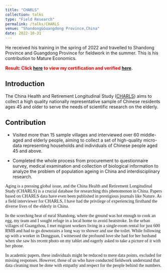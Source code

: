 ```yaml
---
title: "CHARLS"
collection: talks
type: "Field Research"
permalink: /talks/CHARLS
venue: "Shandong&Guangdong Province,China"
date: 2022-10-31
---
```


He received his training in the spring of 2022 and travelled to Shandong Province and Guangdong Province for fieldwork in the summer. This is his contribution to Mature Economics.

<span style="color:red">**Result: Click [here]({{site.url}}/file/2022年9月+优秀队伍+北京大学CHARLS.pdf) to view my certification and verified [here](https://charls.pku.edu.cn/info/1131/1802.htm).**

Introduction
---
The China Health and Retirement Longitudinal Study ([CHARLS](https://charls.pku.edu.cn/en/)) aims to collect a high quality nationally representative sample of Chinese residents ages 45 and older to serve the needs of scientific research on the elderly.

Contribution
---
*	Visited more than 15 sample villages and interviewed over 60 middle-aged and elderly people, aiming to collect a set of high-quality micro-data representing households and individuals of Chinese people aged 45 and above.
  
*	Completed the whole process from procurement to questionnaire survey, medical examination and collection of biological information to analyze the problem of population ageing in China and interdisciplinary research.


<font face="Times New Roman">Aging is a pressing global issue, and the China Health and Retirement Longitudinal Study (CHARLS) is a crucial database for researching this phenomenon in China. Papers based on CHARLS data have even been published in prestigious journals like Nature. As a field interviewer for CHARLS, I have had the privilege of experiencing firsthand the diverse lives of the elderly in China.

In the scorching heat of rural Shandong, where the ground was hot enough to cook an egg, my team and I sought refuge in a local home to avoid heatstroke. In the urban villages of Guangzhou, I met migrant workers living in a single-room rental for just 600 RMB and had to go downstairs a long way to shower and use the toilet. While following up with a worker in Dongguan, I witnessed the profound love she had for her husband when she saw his recent photo on my tablet and eagerly asked to take a picture of it with her phone.

In academic papers, these individuals might be reduced to mere data points, excluded for missing responses. However, those of us who have conducted fieldwork understand that data cleaning must be done with empathy and respect for the people behind the numbers.</font>
